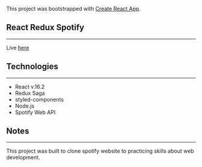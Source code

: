 This project was bootstrapped with [Create React App](https://github.com/facebookincubator/create-react-app).

## React Redux Spotify
***

Live [here](https://spotify-react-redux-saga.netlify.app) 

## Technologies
***

- React v.16.2
- Redux Saga
- styled-components
- Node.js
- Spotify Web API


## Notes
***

This project was built to clone spotify website to practicing skills about web development.


